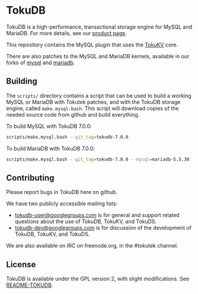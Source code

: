 TokuDB
======

TokuDB is a high-performance, transactional storage engine for MySQL and
MariaDB.  For more details, see our [product page][products].

This repository contains the MySQL plugin that uses the [TokuKV][tokukv]
core.

There are also patches to the MySQL and MariaDB kernels, available in our
forks of [mysql][mysql] and [mariadb][mariadb].

[products]: http://www.tokutek.com/products/tokudb-for-mysql/
[tokukv]: http://github.com/Tokutek/ft-index
[mysql]: http://github.com/Tokutek/mysql
[mariadb]: http://github.com/Tokutek/mariadb


Building
--------

The `scripts/` directory contains a script that can be used to build a
working MySQL or MariaDB with Tokutek patches, and with the TokuDB storage
engine, called `make.mysql.bash`.  This script will download copies of the
needed source code from github and build everything.

To build MySQL with TokuDB 7.0.0:
```sh
scripts/make.mysql.bash --git_tag=tokudb-7.0.0
```

To build MariaDB with TokuDB 7.0.0:
```sh
scripts/make.mysql.bash --git_tag=tokudb-7.0.0 --mysql=mariadb-5.5.30
```


Contributing
------------

Please report bugs in TokuDB here on github.

We have two publicly accessible mailing lists:

 - tokudb-user@googlegroups.com is for general and support related
   questions about the use of TokuDB, TokuKV, and TokuDS.
 - tokudb-dev@googlegroups.com is for discussion of the development of
   TokuDB, TokuKV, and TokuDS.

We are also available on IRC on freenode.org, in the #tokutek channel.


License
-------

TokuDB is available under the GPL version 2, with slight modifications.
See [README-TOKUDB][license].

[license]: http://github.com/Tokutek/ft-index/blob/master/README-TOKUDB
